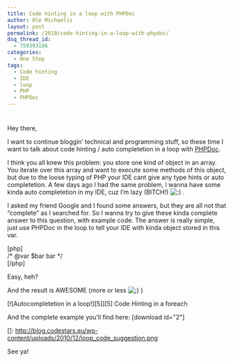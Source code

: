 ```yaml
---
title: Code hinting in a loop with PHPDoc
author: Ole Michaelis
layout: post
permalink: /2010/code-hinting-in-a-loop-with-phpdoc/
dsq_thread_id:
  - 759393186
categories:
  - One Step
tags:
  - Code hinting
  - IDE
  - loop
  - PHP
  - PHPDoc
---
```

# 

Hey there,

I want to continue bloggin’ technical and programming stuff, so these time I want to talk about code hinting / auto completetion in a loop with [PHPDoc][1].

 [1]: http://www.phpdoc.org/

I think you all knew this problem: you store one kind of object in an array. You iterate over this array and want to execute some methods of this object, but due to the loose typing of PHP your IDE cant give any type hints or auto completetion. A few days ago I had the same problem, I wanna have some kinda auto completetion in my IDE, cuz I’m lazy (BITCH!) ![:)][2] .

 [2]: http://blog.codestars.eu/wp-includes/images/smilies/icon_smile.gif

I asked my friend Google and I found some answers, but they are all not that “complete” as I searched for. So I wanna try to give these kinda complete answer to this question, with example code. The answer is really simple, just use PHPDoc in the loop to tell your IDE with kinda object stored in this var.

[php]  
/* @var $bar bar */  
[/php]

Easy, heh?

And the result is AWESOME (more or less ![;)][3] )

 [3]: http://blog.codestars.eu/wp-includes/images/smilies/icon_wink.gif

[![Autocompletetion in a loop!][5]][5]
Code Hinting in a foreach

And the complete example you’ll find here: [download id="2"]

 []: http://blog.codestars.eu/wp-content/uploads/2010/12/loop_code_suggestion.png

See ya!

